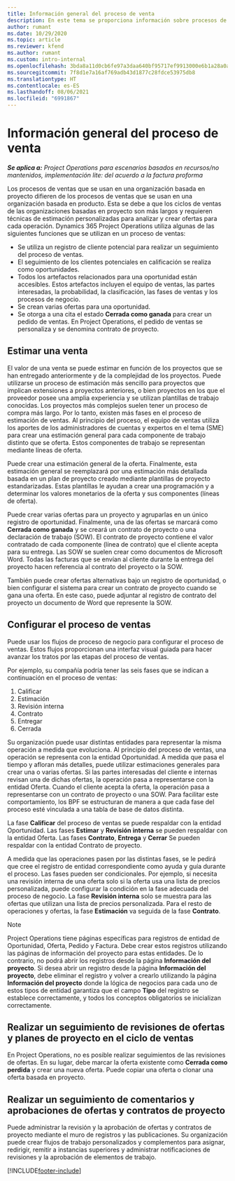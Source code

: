 ```yaml
---
title: Información general del proceso de venta
description: En este tema se proporciona información sobre procesos de ventas básicos.
author: rumant
ms.date: 10/29/2020
ms.topic: article
ms.reviewer: kfend
ms.author: rumant
ms.custom: intro-internal
ms.openlocfilehash: 3bda8a11d0cb6fe97a3daa640bf95717ef9913000e6b1a28a0a27a35527dbf6f
ms.sourcegitcommit: 7f8d1e7a16af769adb43d1877c28fdce53975db8
ms.translationtype: HT
ms.contentlocale: es-ES
ms.lasthandoff: 08/06/2021
ms.locfileid: "6991867"
---
```

# <a name="sales-process-overview"></a>Información general del proceso de venta

_**Se aplica a:** Project Operations para escenarios basados en recursos/no mantenidos, implementación lite: del acuerdo a la factura proforma_

Los procesos de ventas que se usan en una organización basada en proyecto difieren de los procesos de ventas que se usan en una organización basada en producto. Esta se debe a que los ciclos de ventas de las organizaciones basadas en proyecto son más largos y requieren técnicas de estimación personalizadas para analizar y crear ofertas para cada operación. Dynamics 365 Project Operations utiliza algunas de las siguientes funciones que se utilizan en un proceso de ventas:

- Se utiliza un registro de cliente potencial para realizar un seguimiento del proceso de ventas.
- El seguimiento de los clientes potenciales en calificación se realiza como oportunidades.
- Todos los artefactos relacionados para una oportunidad están accesibles. Estos artefactos incluyen el equipo de ventas, las partes interesadas, la probabilidad, la clasificación, las fases de ventas y los procesos de negocio.
- Se crean varias ofertas para una oportunidad.
- Se otorga a una cita el estado **Cerrada como ganada** para crear un pedido de ventas. En Project Operations, el pedido de ventas se personaliza y se denomina contrato de proyecto.

## <a name="estimate-a-sale"></a>Estimar una venta
El valor de una venta se puede estimar en función de los proyectos que se han entregado anteriormente y de la complejidad de los proyectos. Puede utilizarse un proceso de estimación más sencillo para proyectos que implican extensiones a proyectos anteriores, o bien proyectos en los que el proveedor posee una amplia experiencia y se utilizan plantillas de trabajo conocidas. Los proyectos más complejos suelen tener un proceso de compra más largo. Por lo tanto, existen más fases en el proceso de estimación de ventas. Al principio del proceso, el equipo de ventas utiliza los aportes de los administradores de cuentas y expertos en el tema (SME) para crear una estimación general para cada componente de trabajo distinto que se oferta. Estos componentes de trabajo se representan mediante líneas de oferta. 

Puede crear una estimación general de la oferta. Finalmente, esta estimación general se reemplazará por una estimación más detallada basada en un plan de proyecto creado mediante plantillas de proyecto estandarizadas. Estas plantillas le ayudan a crear una programación y a determinar los valores monetarios de la oferta y sus componentes (líneas de oferta). 

Puede crear varias ofertas para un proyecto y agruparlas en un único registro de oportunidad. Finalmente, una de las ofertas se marcará como **Cerrada como ganada** y se creará un contrato de proyecto o una declaración de trabajo (SOW). El contrato de proyecto contiene el valor contratado de cada componente (línea de contrato) que el cliente acepta para su entrega. Las SOW se suelen crear como documentos de Microsoft Word. Todas las facturas que se envían al cliente durante la entrega del proyecto hacen referencia al contrato del proyecto o la SOW.

También puede crear ofertas alternativas bajo un registro de oportunidad, o bien configurar el sistema para crear un contrato de proyecto cuando se gana una oferta. En este caso, puede adjuntar al registro de contrato del proyecto un documento de Word que represente la SOW.

## <a name="configure-the-sales-process"></a>Configurar el proceso de ventas
Puede usar los flujos de proceso de negocio para configurar el proceso de ventas. Estos flujos proporcionan una interfaz visual guiada para hacer avanzar los tratos por las etapas del proceso de ventas.

Por ejemplo, su compañía podría tener las seis fases que se indican a continuación en el proceso de ventas:

1. Calificar
2. Estimación
3. Revisión interna
4. Contrato
5. Entregar
6. Cerrada
 
Su organización puede usar distintas entidades para representar la misma operación a medida que evoluciona. Al principio del proceso de ventas, una operación se representa con la entidad Oportunidad. A medida que pasa el tiempo y afloran más detalles, puede utilizar estimaciones generales para crear una o varias ofertas. Si las partes interesadas del cliente e internas revisan una de dichas ofertas, la operación pasa a representarse con la entidad Oferta. Cuando el cliente acepta la oferta, la operación pasa a representarse con un contrato de proyecto o una SOW. Para facilitar este comportamiento, los BPF se estructuran de manera a que cada fase del proceso esté vinculada a una tabla de base de datos distinta.

La fase **Calificar** del proceso de ventas se puede respaldar con la entidad Oportunidad. Las fases **Estimar** y **Revisión interna** se pueden respaldar con la entidad Oferta. Las fases **Contrato**, **Entrega** y **Cerrar** Se pueden respaldar con la entidad Contrato de proyecto.

A medida que las operaciones pasen por las distintas fases, se le pedirá que cree el registro de entidad correspondiente como ayuda y guía durante el proceso. Las fases pueden ser condicionales. Por ejemplo, si necesita una revisión interna de una oferta solo si la oferta usa una lista de precios personalizada, puede configurar la condición en la fase adecuada del proceso de negocio. La fase **Revisión interna** solo se muestra para las ofertas que utilizan una lista de precios personalizada. Para el resto de operaciones y ofertas, la fase **Estimación** va seguida de la fase **Contrato**.

> [!NOTE]
> Project Operations tiene páginas específicas para registros de entidad de Oportunidad, Oferta, Pedido y Factura. Debe crear estos registros utilizando las páginas de información del proyecto para estas entidades. De lo contrario, no podrá abrir los registros desde la página **Información del proyecto**. Si desea abrir un registro desde la página **Información del proyecto**, debe eliminar el registro y volver a crearlo utilizando la página **Información del proyecto** donde la lógica de negocios para cada uno de estos tipos de entidad garantiza que el campo **Tipo** del registro se establece correctamente, y todos los conceptos obligatorios se inicializan correctamente.


## <a name="track-revisions-to-quotes-and-project-plans-in-the-sales-cycle"></a>Realizar un seguimiento de revisiones de ofertas y planes de proyecto en el ciclo de ventas
En Project Operations, no es posible realizar seguimientos de las revisiones de ofertas. En su lugar, debe marcar la oferta existente como **Cerrada como perdida** y crear una nueva oferta. Puede copiar una oferta o clonar una oferta basada en proyecto.

## <a name="track-comments-and-approvals-of-quotes-and-project-contracts"></a>Realizar un seguimiento de comentarios y aprobaciones de ofertas y contratos de proyecto
Puede administrar la revisión y la aprobación de ofertas y contratos de proyecto mediante el muro de registros y las publicaciones. Su organización puede crear flujos de trabajo personalizados y complementos para asignar, redirigir, remitir a instancias superiores y administrar notificaciones de revisiones y la aprobación de elementos de trabajo.


[!INCLUDE[footer-include](../includes/footer-banner.md)]